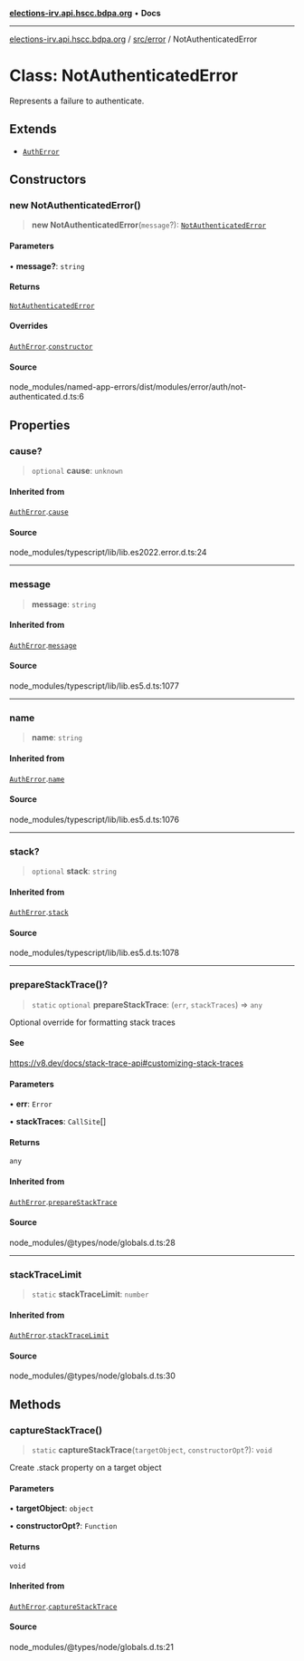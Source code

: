 [**elections-irv.api.hscc.bdpa.org**](../../../README.md) • **Docs**

***

[elections-irv.api.hscc.bdpa.org](../../../README.md) / [src/error](../README.md) / NotAuthenticatedError

# Class: NotAuthenticatedError

Represents a failure to authenticate.

## Extends

- [`AuthError`](AuthError.md)

## Constructors

### new NotAuthenticatedError()

> **new NotAuthenticatedError**(`message`?): [`NotAuthenticatedError`](NotAuthenticatedError.md)

#### Parameters

• **message?**: `string`

#### Returns

[`NotAuthenticatedError`](NotAuthenticatedError.md)

#### Overrides

[`AuthError`](AuthError.md).[`constructor`](AuthError.md#constructors)

#### Source

node\_modules/named-app-errors/dist/modules/error/auth/not-authenticated.d.ts:6

## Properties

### cause?

> `optional` **cause**: `unknown`

#### Inherited from

[`AuthError`](AuthError.md).[`cause`](AuthError.md#cause)

#### Source

node\_modules/typescript/lib/lib.es2022.error.d.ts:24

***

### message

> **message**: `string`

#### Inherited from

[`AuthError`](AuthError.md).[`message`](AuthError.md#message)

#### Source

node\_modules/typescript/lib/lib.es5.d.ts:1077

***

### name

> **name**: `string`

#### Inherited from

[`AuthError`](AuthError.md).[`name`](AuthError.md#name)

#### Source

node\_modules/typescript/lib/lib.es5.d.ts:1076

***

### stack?

> `optional` **stack**: `string`

#### Inherited from

[`AuthError`](AuthError.md).[`stack`](AuthError.md#stack)

#### Source

node\_modules/typescript/lib/lib.es5.d.ts:1078

***

### prepareStackTrace()?

> `static` `optional` **prepareStackTrace**: (`err`, `stackTraces`) => `any`

Optional override for formatting stack traces

#### See

https://v8.dev/docs/stack-trace-api#customizing-stack-traces

#### Parameters

• **err**: `Error`

• **stackTraces**: `CallSite`[]

#### Returns

`any`

#### Inherited from

[`AuthError`](AuthError.md).[`prepareStackTrace`](AuthError.md#preparestacktrace)

#### Source

node\_modules/@types/node/globals.d.ts:28

***

### stackTraceLimit

> `static` **stackTraceLimit**: `number`

#### Inherited from

[`AuthError`](AuthError.md).[`stackTraceLimit`](AuthError.md#stacktracelimit)

#### Source

node\_modules/@types/node/globals.d.ts:30

## Methods

### captureStackTrace()

> `static` **captureStackTrace**(`targetObject`, `constructorOpt`?): `void`

Create .stack property on a target object

#### Parameters

• **targetObject**: `object`

• **constructorOpt?**: `Function`

#### Returns

`void`

#### Inherited from

[`AuthError`](AuthError.md).[`captureStackTrace`](AuthError.md#capturestacktrace)

#### Source

node\_modules/@types/node/globals.d.ts:21
